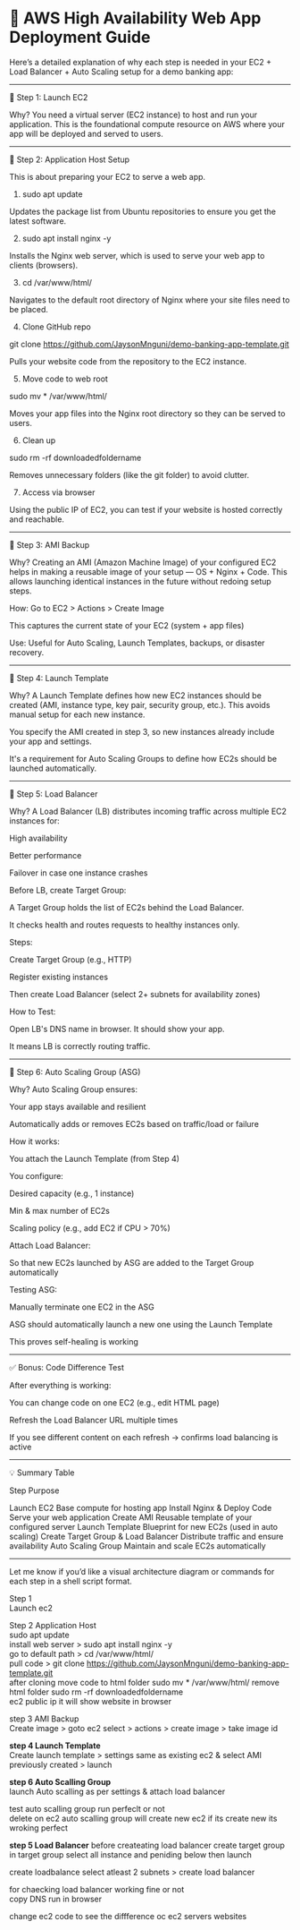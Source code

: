 # 🚀 AWS High Availability Web App Deployment Guide

Here’s a detailed explanation of why each step is needed in your EC2 + Load Balancer + Auto Scaling setup for a demo banking app:


---

🔹 Step 1: Launch EC2

Why?
You need a virtual server (EC2 instance) to host and run your application. This is the foundational compute resource on AWS where your app will be deployed and served to users.


---

🔹 Step 2: Application Host Setup

This is about preparing your EC2 to serve a web app.

1. sudo apt update

Updates the package list from Ubuntu repositories to ensure you get the latest software.



2. sudo apt install nginx -y

Installs the Nginx web server, which is used to serve your web app to clients (browsers).



3. cd /var/www/html/

Navigates to the default root directory of Nginx where your site files need to be placed.



4. Clone GitHub repo

git clone https://github.com/JaysonMnguni/demo-banking-app-template.git

Pulls your website code from the repository to the EC2 instance.



5. Move code to web root

sudo mv * /var/www/html/

Moves your app files into the Nginx root directory so they can be served to users.



6. Clean up

sudo rm -rf downloadedfoldername

Removes unnecessary folders (like the git folder) to avoid clutter.



7. Access via browser

Using the public IP of EC2, you can test if your website is hosted correctly and reachable.





---

🔹 Step 3: AMI Backup

Why?
Creating an AMI (Amazon Machine Image) of your configured EC2 helps in making a reusable image of your setup — OS + Nginx + Code. This allows launching identical instances in the future without redoing setup steps.

How:
Go to EC2 > Actions > Create Image

This captures the current state of your EC2 (system + app files)


Use:
Useful for Auto Scaling, Launch Templates, backups, or disaster recovery.



---

🔹 Step 4: Launch Template

Why?
A Launch Template defines how new EC2 instances should be created (AMI, instance type, key pair, security group, etc.). This avoids manual setup for each new instance.

You specify the AMI created in step 3, so new instances already include your app and settings.

It's a requirement for Auto Scaling Groups to define how EC2s should be launched automatically.



---

🔹 Step 5: Load Balancer

Why?
A Load Balancer (LB) distributes incoming traffic across multiple EC2 instances for:

High availability

Better performance

Failover in case one instance crashes


Before LB, create Target Group:

A Target Group holds the list of EC2s behind the Load Balancer.

It checks health and routes requests to healthy instances only.


Steps:

Create Target Group (e.g., HTTP)

Register existing instances

Then create Load Balancer (select 2+ subnets for availability zones)


How to Test:

Open LB's DNS name in browser. It should show your app.

It means LB is correctly routing traffic.



---

🔹 Step 6: Auto Scaling Group (ASG)

Why?
Auto Scaling Group ensures:

Your app stays available and resilient

Automatically adds or removes EC2s based on traffic/load or failure


How it works:

You attach the Launch Template (from Step 4)

You configure:

Desired capacity (e.g., 1 instance)

Min & max number of EC2s

Scaling policy (e.g., add EC2 if CPU > 70%)



Attach Load Balancer:

So that new EC2s launched by ASG are added to the Target Group automatically


Testing ASG:

Manually terminate one EC2 in the ASG

ASG should automatically launch a new one using the Launch Template

This proves self-healing is working



---

✅ Bonus: Code Difference Test

After everything is working:

You can change code on one EC2 (e.g., edit HTML page)

Refresh the Load Balancer URL multiple times

If you see different content on each refresh → confirms load balancing is active



---

💡 Summary Table

Step	Purpose

Launch EC2	Base compute for hosting app
Install Nginx & Deploy Code	Serve your web application
Create AMI	Reusable template of your configured server
Launch Template	Blueprint for new EC2s (used in auto scaling)
Create Target Group & Load Balancer	Distribute traffic and ensure availability
Auto Scaling Group	Maintain and scale EC2s automatically



---

Let me know if you’d like a visual architecture diagram or commands for each step in a shell script format.









































Step 1  
Launch ec2  

Step 2 Application Host  
sudo apt update  
install web server > sudo apt install nginx -y  
go to default path > cd /var/www/html/  
pull code > git clone https://github.com/JaysonMnguni/demo-banking-app-template.git  
after cloning move code to html folder
sudo mv * /var/www/html/ 
remove html folder
sudo rm -rf downloadedfoldername  
ec2 public ip it will show website in browser

step 3 AMI Backup  
Create image > goto ec2 select > actions > create image > take image id  

**step 4 Launch Template**  
Create launch template > settings same as existing ec2  & select AMI previously created > launch 

**step 6 Auto Scalling Group**  
launch Auto scalling as per settings & attach load balancer  

test auto scalling group run perfeclt or not  
delete on ec2 auto scalling group will create new ec2 if its create new its wroking perfect  


**step 5 Load Balancer** 
before createating load balancer create target group  
in target group select all instance and peniding below then launch  

create loadbalance select atleast 2 subnets  > create load balancer  

for chaecking load balancer working fine or not  
copy DNS run in browser  


change ec2 code to see the diffference oc ec2 servers websites 









